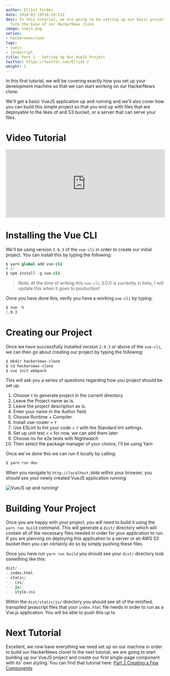 ```yaml
---
author: Elliot Forbes
date: 2018-03-19T16:24:13Z
desc: In this tutorial, we are going to be setting up our basic project that will
  form the base of our HackerNews clone
image: vuejs.png
series:
- hackernewsclone
tags:
- vuejs
- javascript
title: Part 1 - Setting Up Our VueJS Project
twitter: https://twitter.com/Elliot_F
weight: 1
---
```


In this first tutorial, we will be covering exactly how you set up your development machine so that we can start working on our HackerNews clone. 

We'll get a basic VueJS application up and running and we'll also cover how you can build this simple project so that you end up with files that are deployable to the likes of and S3 bucket, or a server that can serve your files.

# Video Tutorial

<div style="position:relative;height:0;padding-bottom:42.76%"><iframe src="https://www.youtube.com/embed/IezF9Gj4Pcc?ecver=2" style="position:absolute;width:100%;height:100%;left:0" width="842" height="360" frameborder="0" allow="autoplay; encrypted-media" allowfullscreen></iframe></div>

# Installing the Vue CLI

We'll be using version `2.9.3` of the `vue-cli` in order to create our initial project. You can install this by typing the following:

```s
$ yarn global add vue-cli
# or
$ npm install -g vue-cli
```

> Note: At the time of writing this `vue-cli` 3.0.0 is currently in beta, I will update this when it goes to production! 

Once you have done this, verify you have a working `vue-cli` by typing:

```s
$ vue -V
2.9.3
```

# Creating our Project

Once we have successfully installed version `2.9.3` or above of the `vue-cli`, we can then go about creating our project by typing the following:

```s
$ mkdir hackernews-clone
$ cd hackernews-clone
$ vue init webpack
```

This will ask you a series of questions regarding how you project should be set up. 

1. Choose `Y` to generate project in the current directory
1. Leave the Project name as is.
1. Leave the project description as is.
1. Enter your name in the Author field.
1. Choose Runtime + Compiler.
1. Install vue-router = `Y`
1. Use ESLint to lint your code = `Y` with the Standard lint settings.
1. Set up unit test = `n` for now, we can add them later
1. Choose no for e2e tests with Nightwatch
1. Then select the package manager of your choice, I'll be using Yarn

Once we've done this we can run it locally by calling:

```s
$ yarn run dev
```

When you navigate to `http://localhost:8080` within your browser, you should see your newly created VueJS application running:

![VueJS up and running!](https://s3-eu-west-1.amazonaws.com/images.tutorialedge.net/images/hackernews-clone/screenshot-01.png)

# Building Your Project

Once you are happy with your project, you will need to build it using the `yarn run build` command. This will generate a `dist/` directory which will contain all of the necessary files needed in order for your application to run. If you are planning on deploying this application to a server or an AWS S3 bucket then you can certainly do so by simply pushing these files. 

Once you have run `yarn run build` you should see your `dist/` directory look something like this:

```s
dist/
- index.html
- static/
- - css/
- - js/
- - style.css 
```

Within the `dist/static/js/` directory you should see all of the minified, transpiled javascript files that your `index.html` file needs in order to run as a Vue.js application. You will be able to push this up to 

# Next Tutorial

Excellent, we now have everything we need set up on our machine in order to build our HackerNews clone! In the next tutorial, we are going to start building up our VueJS project and create our first single-page component with its' own styling. You can find that tutorial here: [Part 2 Creating a Few Components](/projects/hacker-news-clone-vuejs/part-2-creating-few-components/) 
